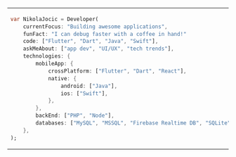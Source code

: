 <table >
<tr>
<td>

```dart
var NikolaJocic = Developer(
    currentFocus: "Building awesome applications",
    funFact: "I can debug faster with a coffee in hand!"
    code: ["Flutter", "Dart", "Java", "Swift"],
    askMeAbout: ["app dev", "UI/UX", "tech trends"],
    technologies: {
        mobileApp: {
            crossPlatform: ["Flutter", "Dart", "React"],
            native: {
                android: ["Java"],
                ios: ["Swift"],
            },
        },
        backEnd: ["PHP", "Node"],
        databases: ["MySQL", "MSSQL", "Firebase Realtime DB", "SQLite"],
    },
);
```
</td>
<td> <img src="https://github.com/Nikola-developer/Nikola-developer/blob/main/assets/developer.png?raw=true" width="250"> </td>
</tr style="border: none;">
</table>




<!--
# Nikola Jočić
**Mobile App Developer**

Enthusiastic software engineer focused on building fast, efficient and intuitive applications. Drawn to dynamic and innovative environments where I can leverage my talents and skills while continuing to learn and grow alongside a talented and collaborative team.

-->


<!-- ### A little more about me... -->

<!--
        architecture: {
            frontEnd: ["SPA", "SSR"],
            backEnd: ["microservices", "monolithic", "serverless"],
            devOps: ["CloudFormation", "Serverless Framework"],
            databases: ["Relational", "SQL"],
        },
        frontEnd: {
            js: ["React", "Next.js"],
            css: ["Sass", "Tailwind", "Bootstrap"],
            uiLibraries: ["Material UI", "Ant Design", "Chakra UI"],
        },
-->


<!--
**Nikola-developer/Nikola-developer** is a ✨ _special_ ✨ repository because its `README.md` (this file) appears on your GitHub profile.

Here are some ideas to get you started:

- 🔭 I’m currently working on ...
- 🌱 I’m currently learning ...
- 👯 I’m looking to collaborate on ...
- 🤔 I’m looking for help with ...
- 💬 Ask me about ...
- 📫 How to reach me: ...
- 😄 Pronouns: ...
- ⚡ Fun fact: ...
-->
